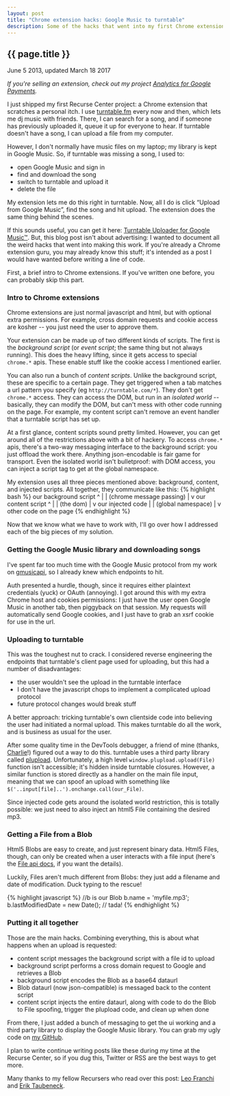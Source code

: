 ```yaml
---
layout: post
title: "Chrome extension hacks: Google Music to turntable"
description: Some of the hacks that went into my first Chrome extension. 
---
```


{{ page.title }}
----------------

<p class="meta">June 5 2013, updated March 18 2017</p>

*If you're selling an extension, check out my project [Analytics for Google Payments](https://analytics.simon.codes).*

I just shipped my first Recurse Center project: a Chrome extension that scratches a personal itch.
I use [turntable.fm](http://turntable.fm) every now and then, which lets me dj music with friends.
There, I can search for a song, and if someone has previously uploaded it, queue it up for everyone to hear.
If turntable doesn't have a song, I can upload a file from my computer.

However, I don't normally have music files on my laptop; my library is kept in Google Music.
So, if turntable was missing a song, I used to:

* open Google Music and sign in
* find and download the song
* switch to turntable and upload it
* delete the file

My extension lets me do this right in turntable.
Now, all I do is click “Upload from Google Music”, find the song and hit upload.
The extension does the same thing behind the scenes.

If this sounds useful, you can get it here: [Turntable Uploader for Google Music™](https://chrome.google.com/webstore/detail/turntable-uploader-for-go/akchbpaepakjnaihbgkdgjjgpdcckapb).
But, this blog post isn't about advertising: I wanted to document all the weird hacks that went into making this work.
If you're already a Chrome extension guru, you may already know this stuff;
it's intended as a post I would have wanted before writing a line of code.

First, a brief intro to Chrome extensions.
If you've written one before, you can probably skip this part.

### Intro to Chrome extensions

Chrome extensions are just normal javascript and html, but with optional extra permissions.
For example, cross domain requests and cookie access are kosher -- you just need the user to approve them.

Your extension can be made up of two different kinds of scripts.
The first is the _background script_ (or _event script_; the same thing but not always running).
This does the heavy lifting, since it gets access to special `chrome.*` apis.
These enable stuff like the cookie access I mentioned earlier.

You can also run a bunch of _content scripts_.
Unlike the background script, these are specific to a certain page.
They get triggered when a tab matches a url pattern you specify (eg `http://turntable.com/*`).
They don't get `chrome.*` access.
They can access the DOM, but run in an _isolated world_ --
basically, they can modify the DOM, but can't mess with other code running on the page.
For example, my content script can't remove an event handler that a turntable script has set up.

At a first glance, content scripts sound pretty limited.
However, you can get around all of the restrictions above with a bit of hackery.
To access `chrome.*` apis, there's a two-way messaging interface to the background script:
you just offload the work there.
Anything json-encodable is fair game for transport.
Even the isolated world isn't bulletproof: with DOM access, you can inject a script tag to get at the global namespace.

My extension uses all three pieces mentioned above: background, content, and injected scripts.
All together, they communicate like this:
{% highlight bash %}
our background script
     ^
     |
     |
   (chrome message passing)
     |
     v
our content script
     ^
     |
     |
   (the dom)
     |
     v
our injected code
     |
     |
   (global namespace)
     |
     v
other code on the page
{% endhighlight %}
 
Now that we know what we have to work with, I'll go over how I addressed each of the big pieces of my solution.

### Getting the Google Music library and downloading songs

I've spent far too much time with the Google Music protocol from my work on [gmusicapi](http://github.com/simon-weber/Unofficial-Google-Music-API), so I already knew which endpoints to hit.

Auth presented a hurdle, though, since it requires either plaintext credentials (yuck) or OAuth (annoying).
I got around this with my extra Chrome host and cookies permissions:
I just have the user open Google Music in another tab, then piggyback on that session.
My requests will automatically send Google cookies, and I just have to grab an xsrf cookie for use in the url.

### Uploading to turntable

This was the toughest nut to crack.
I considered reverse engineering the endpoints that turntable's client page used for uploading, but this had a number of disadvantages:

* the user wouldn't see the upload in the turntable interface
* I don't have the javascript chops to implement a complicated upload protocol
* future protocol changes would break stuff

A better approach: tricking turntable's own clientside code into believing the user had initiated a normal upload.
This makes turntable do all the work, and is business as usual for the user.

After some quality time in the DevTools debugger, a friend of mine (thanks, [Charlie](https://github.com/clehner)!) figured out a way to do this.
turntable uses a third party library called [plupload](http://plupload.com).
Unfortunately, a high level `window.plupload.upload(File)` function isn't accessible; it's hidden inside turntable closures.
However, a similar function is stored directly as a handler on the main file input, meaning that we can spoof an upload with something like `$('..input[file]..').onchange.call(our_File)`.

Since injected code gets around the isolated world restriction, this is totally possible:
we just need to also inject an html5 File containing the desired mp3.

### Getting a File from a Blob

Html5 Blobs are easy to create, and just represent binary data.
Html5 Files, though, can only be created when a user interacts with a file input (here's the [File api docs](http://www.w3.org/TR/FileAPI/), if you want the details).

Luckily, Files aren't much different from Blobs: they just add a filename and date of modification.
Duck typing to the rescue!

{% highlight javascript %}
//b is our Blob
b.name = 'myfile.mp3';
b.lastModifiedDate = new Date();
// tada!
{% endhighlight %}

### Putting it all together

Those are the main hacks. Combining everything, this is about what happens when an upload is requested:

* content script messages the background script with a file id to upload
* background script performs a cross domain request to Google and retrieves a Blob
* background script encodes the Blob as a base64 dataurl
* Blob dataurl (now json-compatible) is messaged back to the content script
* content script injects the entire dataurl, along with code to do the Blob to File spoofing, trigger the plupload code, and clean up when done

From there, I just added a bunch of messaging to get the ui working and a third party library to display the Google Music library.
You can grab my ugly code on [my GitHub](https://github.com/simon-weber/Google-Music-Turntable-Uploader).

I plan to write continue writing posts like these during my time at the Recurse Center, so if you dug this, Twitter or RSS are the best ways to get more.

Many thanks to my fellow Recursers who read over this post: [Leo Franchi](http://lfranchi.com) and [Erik Taubeneck](https://github.com/eriktaubeneck).
